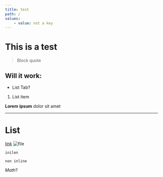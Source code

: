 ```yaml
---
title: test
path: /
values:
    - value: not a key
---
```


# This is a test
> Block quote
## Will it work:
- List
    Tab?
1. List item

**Lorem** __ipsum__ dolor sit amet

---
# List

[link](stuff)
![file](stuff)

`inilen`
```
non inline
```

$Math?$
